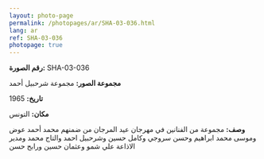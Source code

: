 ```yaml
---
layout: photo-page
permalink: /photopages/ar/SHA-03-036.html
lang: ar
ref: SHA-03-036
photopage: true
---
```


**رقم الصورة:** SHA-03-036

**مجموعة الصور:** مجموعة شرحبيل أحمد

**تاريخ:** 1965

**مكان:** التونس

**وصف:** مجموعة من الفنانين في مهرجان عيد المرجان من ضمنهم محمد أحمد عوض وموسى محمد ابراهيم وحسن سروجي وكامل حسين وشرحبيل احمد والتاج محمد ومدير الاذاعة علي شمو وعثمان حسين ورابح حسن
